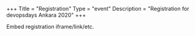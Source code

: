 +++
Title = "Registration"
Type = "event"
Description = "Registration for devopsdays Ankara 2020"
+++

<div style="width:100%; text-align:left;">

Embed registration iframe/link/etc.
</div></div>
</div>
